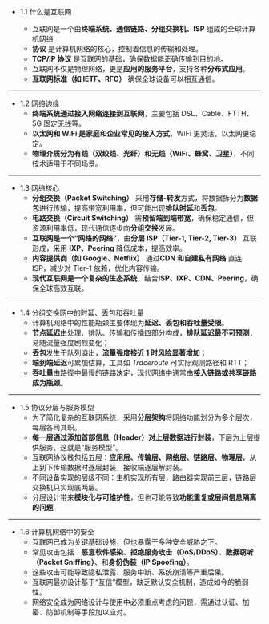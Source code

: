 - 1.1 什么是互联网

  - 互联网是一个由**终端系统、通信链路、分组交换机、ISP** 组成的全球计算机网络
  - **协议** 是计算机网络的核心，控制着信息的传输和处理。
  - **TCP/IP 协议** 是互联网的基础，确保数据能正确传输到目的地。
  - 互联网不仅是物理网络，更是**应用的服务平台**，支持各种**分布式应用**。
  - **互联网标准（如 IETF、RFC）** 确保全球设备可以相互通信。

---

- 1.2 网络边缘
  - **终端系统通过接入网络连接到互联网**，主要包括 DSL、Cable、FTTH、5G 固定无线等。
  - **以太网和 WiFi 是家庭和企业常见的接入方式**，WiFi 更灵活，以太网更稳定。
  - **物理介质分为有线（双绞线、光纤）和无线（WiFi、蜂窝、卫星）**，不同技术适用于不同场景。

---

- 1.3 网络核心
  - **分组交换（Packet Switching）** 采用**存储-转发**方式，将数据拆分为**数据包**进行传输，提高带宽利用率，但可能出现**排队时延**和**丢包**。
  - **电路交换（Circuit Switching）** 需**预留端到端带宽**，确保稳定通信，但资源利用率低，现代通信逐步向**分组交换**发展。
  - **互联网是一个“网络的网络”**，由**分层 ISP（Tier-1, Tier-2, Tier-3）** 互联形成，采用 **IXP、Peering** 降低成本，提高效率。
  - **内容提供商（如 Google、Netflix）** 通过**CDN 和自建私有网络** 直连 ISP，减少对 Tier-1 依赖，优化内容传输。
  - **现代互联网是一个复杂的生态系统**，结合**ISP、IXP、CDN、Peering**，确保全球高效互联。

---

- 1.4 分组交换网中的时延、丢包和吞吐量
  - 计算机网络中的性能瓶颈主要体现为**延迟、丢包和吞吐量受限**。
  - **节点延迟**由处理、排队、传输和传播四部分构成，**排队延迟最不可预测**，易随流量强度剧烈变化；
  - **丢包**发生于队列溢出，**流量强度接近 1 时风险显著增加**；
  - **端到端延迟**可累加估算，工具如 _Traceroute_ 可实际观测路径和 RTT；
  - **吞吐量**由路径中最慢的链路决定，现代网络中通常由**接入链路或共享链路成为瓶颈**。

---

- 1.5 协议分层与服务模型
  - 为了简化复杂的互联网系统，采用**分层架构**将网络功能划分为多个层次，每层各司其职。
  - **每一层通过添加首部信息（Header）对上层数据进行封装**，下层为上层提供服务，这就是“服务模型”。
  - 互联网协议栈包括五层：**应用层、传输层、网络层、链路层、物理层**，从上到下传输数据时逐层封装，接收端逐层解封装。
  - 不同设备实现的层级不同：主机实现所有层，路由器实现前三层，链路层交换机只实现底两层。
  - 分层设计带来**模块化与可维护性**，但也可能导致**功能重复或层间信息隔离的问题**

---

- 1.6 计算机网络中的安全
  - 互联网已成为关键基础设施，但也暴露于多种安全威胁之下。
  - 常见攻击包括：**恶意软件感染**、**拒绝服务攻击（DoS/DDoS）**、**数据窃听（Packet Sniffing）**、和**身份伪装（IP Spoofing）**。
  - 这些攻击可能导致隐私泄露、服务中断、系统崩溃等严重后果。
  - 互联网最初设计基于“互信”模型，缺乏默认安全机制，造成如今的脆弱性。
  - 网络安全成为网络设计与使用中必须重点考虑的问题，需通过认证、加密、防御机制等手段加以应对。

